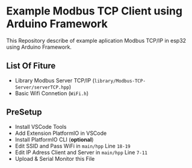 # Example Modbus TCP Client using Arduino Framework

This Repository describe of example aplication Modbus TCP/IP in esp32 using Arduino Framework.

## List Of Fiture

- Library Modbus Server TCP/IP (`library/Modbus-TCP-Server/serverTCP.hpp`)
- Basic Wifi Connetion (`WiFi.h`)

## PreSetup

- Install VSCode Tools
- Add Extension PlatformIO in VSCode
- Install PlatformIO CLI (**optional**)
- Edit SSID and Pass WiFi in `main/hpp` Line `18-19`
- Edit IP Adress Client and Server in `main/hpp` Line `7-11`
- Upload & Serial Monitor this File
